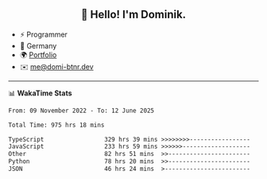 <h2 align="center">👋 Hello! I'm Dominik.</h2>

- ⚡ Programmer
- 📍 Germany
- 🌍 [Portfolio](https://domi-btnr.dev)
- ✉️ [me@domi-btnr.dev](mailto://me@domi-btnr.dev)

---
📊 **WakaTime Stats**
<!--START_SECTION:waka-->

```txt
From: 09 November 2022 - To: 12 June 2025

Total Time: 975 hrs 18 mins

TypeScript                 329 hrs 39 mins >>>>>>>>-----------------   33.80 %
JavaScript                 233 hrs 59 mins >>>>>>-------------------   23.99 %
Other                      82 hrs 51 mins  >>-----------------------   08.50 %
Python                     78 hrs 20 mins  >>-----------------------   08.03 %
JSON                       46 hrs 24 mins  >------------------------   04.76 %
```

<!--END_SECTION:waka-->
